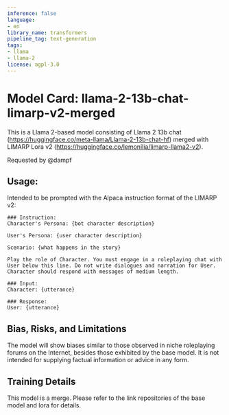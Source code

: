 ```yaml
---
inference: false
language:
- en
library_name: transformers
pipeline_tag: text-generation
tags:
- llama
- llama-2
license: agpl-3.0
---
```

# Model Card: llama-2-13b-chat-limarp-v2-merged

This is a Llama 2-based model consisting of Llama 2 13b chat (https://huggingface.co/meta-llama/Llama-2-13b-chat-hf) merged with LIMARP Lora v2 (https://huggingface.co/lemonilia/limarp-llama2-v2).

Requested by @dampf

## Usage:
Intended to be prompted with the Alpaca instruction format of the LIMARP v2:
```
### Instruction:
Character's Persona: {bot character description}

User's Persona: {user character description}

Scenario: {what happens in the story}

Play the role of Character. You must engage in a roleplaying chat with User below this line. Do not write dialogues and narration for User. Character should respond with messages of medium length.

### Input:
Character: {utterance}

### Response:
User: {utterance}
```
## Bias, Risks, and Limitations
The model will show biases similar to those observed in niche roleplaying forums on the Internet, besides those exhibited by the base model. It is not intended for supplying factual information or advice in any form. 
## Training Details
This model is a merge. Please refer to the link repositories of the base model and lora for details.